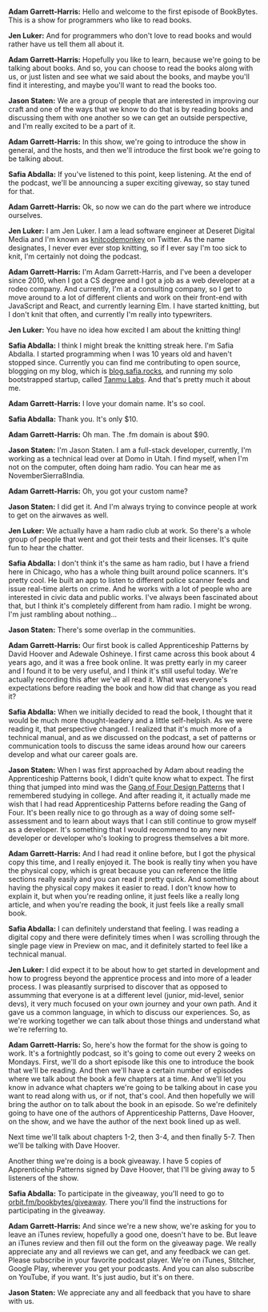 **Adam Garrett-Harris:** Hello and welcome to the first episode of BookBytes. This is a show for programmers who like to read books.

**Jen Luker:** And for programmers who don't love to read books and would rather have us tell them all about it.

**Adam Garrett-Harris:** Hopefully you like to learn, because we're going to be talking about books. And so, you can choose to read the books along with us, or just listen and see what we said about the books, and maybe you'll find it interesting, and maybe you'll want to read the books too.

**Jason Staten:** We are a group of people that are interested in improving our craft and one of the ways that we know to do that is by reading books and discussing them with one another so we can get an outside perspective, and I'm really excited to be a part of it.

**Adam Garrett-Harris:** In this show, we're going to introduce the show in general, and the hosts, and then we'll introduce the first book we're going to be talking about.

**Safia Abdalla:** If you've listened to this point, keep listening. At the end of the podcast, we'll be announcing a super exciting giveway, so stay tuned for that.

**Adam Garrett-Harris:** Ok, so now we can do the part where we introduce ourselves.

**Jen Luker:** I am Jen Luker. I am a lead software engineer at Deseret Digital Media and I'm known as [knitcodemonkey](https://twitter.com/knitcodemonkey) on Twitter. As the name designates,  I never ever ever stop knitting, so if I ever say I'm too sick to knit, I'm certainly not doing the podcast.

**Adam Garrett-Harris:** I'm Adam Garrett-Harris, and I've been a developer since 2010, when I got a CS degree and I got a job as a web developer at a rodeo company. And currently, I'm at a consulting company, so I get to move around to a lot of different clients and work on their front-end with JavaScript and React, and currently learning Elm. I have started knitting, but I don't knit that often, and currently I'm really into typewriters.

**Jen Luker:** You have no idea how excited I am about the knitting thing!

**Safia Abdalla:** I think I might break the knitting streak here. I'm Safia Abdalla. I started programming when I was 10 years old and haven't stopped since. Currently you can find me contributing to open source, blogging on my blog, which is [blog.safia.rocks](https://blog.safia.rocks/), and running my solo bootstrapped startup, called [Tanmu Labs](https://tanmulabs.com/). And that's pretty much it about me.

**Adam Garrett-Harris:** I love your domain name. It's so cool.

**Safia Abdalla:** Thank you. It's only $10.

**Adam Garrett-Harris:** Oh man. The .fm domain is about $90.

**Jason Staten:** I'm Jason Staten. I am a full-stack developer, currently, I'm working as a technical lead over at Domo in Utah. I find myself, when I'm not on the computer, often doing ham radio. You can hear me as NovemberSierra8India.

**Adam Garrett-Harris:** Oh, you got your custom name?

**Jason Staten:** I did get it. And I'm always trying to convince people at work to get on the airwaves as well.

**Jen Luker:** We actually have a ham radio club at work. So there's a whole group of people that went and got their tests and their licenses. It's quite fun to hear the chatter.

**Safia Abdalla:** I don't think it's the same as ham radio, but I have a friend here in Chicago, who has a whole thing built around police scanners. It's pretty cool. He built an app to listen to different police scanner feeds and issue real-time alerts on crime. And he works with a lot of people who are interested in civic data and public works. I've always been fascinated about that, but I think it's completely different from ham radio. I might be wrong. I'm just rambling about nothing...

**Jason Staten:** There's some overlap in the communities.

**Adam Garrett-Harris:** Our first book is called Apprenticeship Patterns by David Hoover and Adewale Oshineye. I first came across this book about 4 years ago, and it was a free book online. It was pretty early in my career and I found it to be very useful, and I think it's still useful today. We're actually recording this after we've all read it. What was everyone's expectations before reading the book and how did that change as you read it?

**Safia Abdalla:** When we initially decided to read the book, I thought that it would be much more thought-leadery and a little self-helpish. As we were reading it, that perspective changed. I realized that it's much more of a technical manual, and as we discussed on the podcast, a set of patterns or communication tools to discuss the same ideas around how our careers develop and what our career goals are.

**Jason Staten:** When I was first approached by Adam about reading the Apprenticeship Patterns book, I didn't quite know what to expect. The first thing that jumped into mind was the [Gang of Four Design Patterns](https://www.amazon.com/Design-Patterns-Elements-Reusable-Object-Oriented/dp/0201633612/?tag=adaharris09-20) that I remembered studying in college. And after reading it, it actually made me wish that I had read Apprenticeship Patterns before reading the Gang of Four. It's been really nice to go through as a way of doing some self-assessment and to learn about ways that I can still continue to grow myself as a developer. It's something that I would recommend to any new developer or developer who's looking to progress themselves a bit more.

**Adam Garrett-Harris:** And I had read it online before, but I got the physical copy this time, and I really enjoyed it. The book is really tiny when you have the physical copy, which is great because you can reference the little sections really easily and you can read it pretty quick. And something about having the physical copy makes it easier to read. I don't know how to explain it, but when you're reading online, it just feels like a really long article, and when you're reading the book, it just feels like a really small book.

**Safia Abdalla:** I can definitely understand that feeling. I was reading a digital copy and there were definitely times when I was scrolling through the single page view in Preview on mac, and it definitely started to feel like a technical manual.

**Jen Luker:** I did expect it to be about how to get started in development and how to progress beyond the apprentice process and into more of a leader process. I was pleasantly surprised to discover that as opposed to assumming that everyone is at a different level (junior, mid-level, senior devs), it very much focused on your own journey and your own path. And it gave us a common language, in which to discuss our experiences. So, as we're working together we can talk about those things and understand what we're referring to.

**Adam Garrett-Harris:** So, here's how the format for the show is going to work. It's a fortnightly podcast, so it's going to come out every 2 weeks on Mondays. First, we'll do a short episode like this one to introduce the book that we'll be reading. And then we'll have a certain number of episodes where we talk about the book a few chapters at a time. And we'll let you know in advance what chapters we're going to be talking about in case you want to read along with us, or if not, that's cool. And then hopefully we will bring the author on to talk about the book in an episode. So we're definitely going to have one of the authors of Apprenticeship Patterns, Dave Hoover, on the show, and we have the author of the next book lined up as well.

Next time we'll talk about chapters 1-2, then 3-4, and then finally 5-7. Then we'll be talking with Dave Hoover.

Another thing we're doing is a book giveaway. I have 5 copies of Apprenticehip Patterns signed by Dave Hoover, that I'll be giving away to 5 listeners of the show.

**Safia Abdalla:** To participate in the giveaway, you'll need to go to [orbit.fm/bookbytes/giveaway](https://www.orbit.fm/bookbytes/giveaway/). There you'll find the instructions for participating in the giveaway.

**Adam Garrett-Harris:** And since we're a new show, we're asking for you to leave an iTunes review, hopefully a good one, doesn't have to be. But leave an iTunes review and then fill out the form on the giveaway page. We really appreciate any and all reviews we can get, and any feedback we can get. Please subscribe in your favorite podcast player. We're on iTunes, Stitcher, Google Play, wherever you get your podcasts. And you can also subscribe on YouTube, if you want. It's just audio, but it's on there.

**Jason Staten:** We appreciate any and all feedback that you have to share with us.
